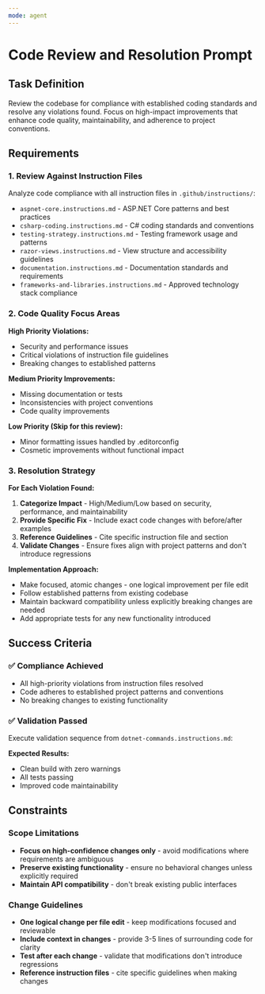 ```yaml
---
mode: agent
---
```


# Code Review and Resolution Prompt

## Task Definition
Review the codebase for compliance with established coding standards and resolve any violations found. Focus on high-impact improvements that enhance code quality, maintainability, and adherence to project conventions.

## Requirements

### 1. **Review Against Instruction Files**
Analyze code compliance with all instruction files in `.github/instructions/`:

- `aspnet-core.instructions.md` - ASP.NET Core patterns and best practices
- `csharp-coding.instructions.md` - C# coding standards and conventions
- `testing-strategy.instructions.md` - Testing framework usage and patterns
- `razor-views.instructions.md` - View structure and accessibility guidelines
- `documentation.instructions.md` - Documentation standards and requirements
- `frameworks-and-libraries.instructions.md` - Approved technology stack compliance

### 2. **Code Quality Focus Areas**

**High Priority Violations:**
- Security and performance issues
- Critical violations of instruction file guidelines
- Breaking changes to established patterns

**Medium Priority Improvements:**
- Missing documentation or tests
- Inconsistencies with project conventions
- Code quality improvements

**Low Priority (Skip for this review):**
- Minor formatting issues handled by .editorconfig
- Cosmetic improvements without functional impact

### 3. **Resolution Strategy**

**For Each Violation Found:**
1. **Categorize Impact** - High/Medium/Low based on security, performance, and maintainability
2. **Provide Specific Fix** - Include exact code changes with before/after examples
3. **Reference Guidelines** - Cite specific instruction file and section
4. **Validate Changes** - Ensure fixes align with project patterns and don't introduce regressions

**Implementation Approach:**
- Make focused, atomic changes - one logical improvement per file edit
- Follow established patterns from existing codebase
- Maintain backward compatibility unless explicitly breaking changes are needed
- Add appropriate tests for any new functionality introduced

## Success Criteria

### ✅ **Compliance Achieved**
- All high-priority violations from instruction files resolved
- Code adheres to established project patterns and conventions
- No breaking changes to existing functionality

### ✅ **Validation Passed**
Execute validation sequence from `dotnet-commands.instructions.md`:

**Expected Results:**
- Clean build with zero warnings
- All tests passing
- Improved code maintainability

## Constraints

### **Scope Limitations**
- **Focus on high-confidence changes only** - avoid modifications where requirements are ambiguous
- **Preserve existing functionality** - ensure no behavioral changes unless explicitly required
- **Maintain API compatibility** - don't break existing public interfaces

### **Change Guidelines**
- **One logical change per file edit** - keep modifications focused and reviewable
- **Include context in changes** - provide 3-5 lines of surrounding code for clarity
- **Test after each change** - validate that modifications don't introduce regressions
- **Reference instruction files** - cite specific guidelines when making changes
